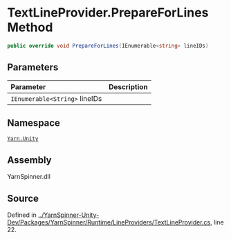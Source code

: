 # TextLineProvider.PrepareForLines Method


```csharp
public override void PrepareForLines(IEnumerable<string> lineIDs)
```

## Parameters
|Parameter|Description|
|:---|:---|
|`IEnumerable<String>` lineIDs||


## Namespace
[`Yarn.Unity`](/api/csharp/yarn.unity/README.md)

## Assembly
YarnSpinner.dll

## Source
Defined in [../YarnSpinner-Unity-Dev/Packages/YarnSpinner/Runtime/LineProviders/TextLineProvider.cs](https://github.com/YarnSpinnerTool/YarnSpinner-Unity//blob/develop/Runtime/LineProviders/TextLineProvider.cs#L22), line 22.
